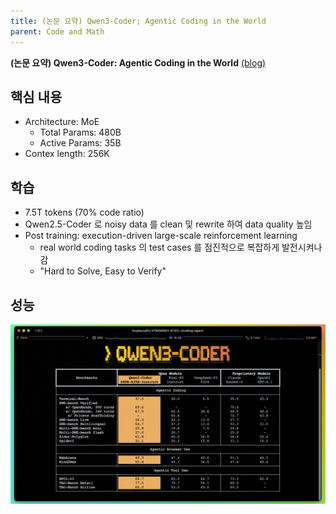 ```yaml
---
title: (논문 요약) Qwen3-Coder; Agentic Coding in the World
parent: Code and Math
---
```


**(논문 요약) Qwen3-Coder: Agentic Coding in the World** [(blog)](https://qwenlm.github.io/blog/qwen3-coder/)

## 핵심 내용
- Architecture: MoE
   - Total Params: 480B
   - Active Params: 35B
- Contex length: 256K

## 학습
- 7.5T tokens (70% code ratio)
- Qwen2.5-Coder 로 noisy data 를 clean 및 rewrite 하여 data quality 높임
- Post training: execution-driven large-scale reinforcement learning
   - real world coding tasks 의 test cases 를 점진적으로 복잡하게 발전시켜나감
   - "Hard to Solve, Easy to Verify"

## 성능
   <img src="/data/papers/qwen3_coder/performance.jpg" width="800" />
